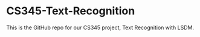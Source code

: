 # CS345-Text-Recognition
This is the GitHub repo for our CS345 project, Text Recognition with LSDM.
